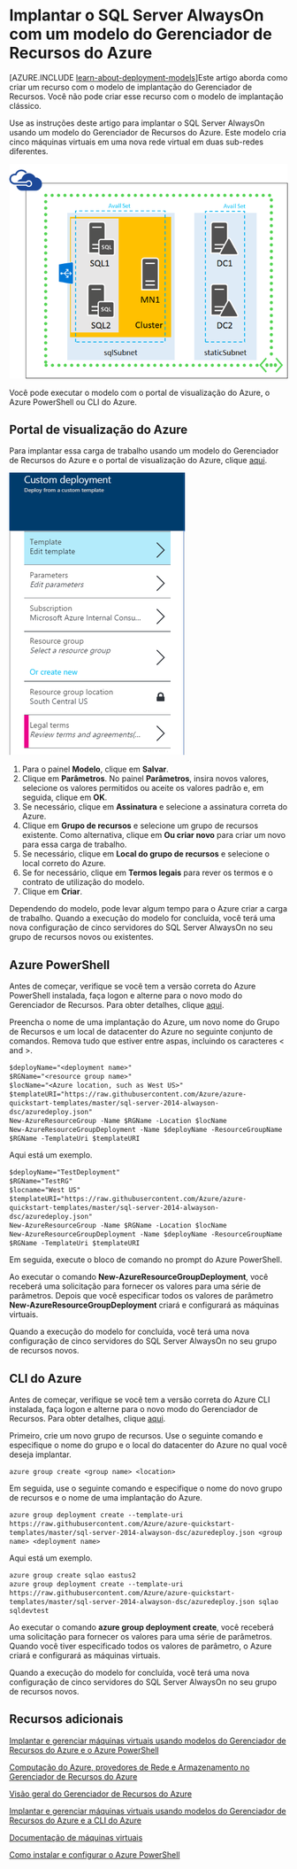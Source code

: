 <properties
	pageTitle="SQL Server AlwaysOn com modelo do Gerenciador de Recursos do Azure| Microsoft Azure"
	description="Implante facilmente cinco servidores que ofereçam suporte ao SQL Server AlwaysOn com um modelo do Gerenciador de Recursos do Azure e o portal de visualização do Azure, Azure PowerShell ou CLI do Azure."
	services="virtual-machines"
	documentationCenter=""
	authors="davidmu1"
	manager="timlt"
	editor=""
	tags="azure-resource-manager"/>

<tags
	ms.service="virtual-machines"
	ms.workload="infrastructure-services"
	ms.tgt_pltfrm="vm-windows-sql-server"
	ms.devlang="na"
	ms.topic="hero-article"
	ms.date="06/29/2015"
	ms.author="davidmu"/>

# Implantar o SQL Server AlwaysOn com um modelo do Gerenciador de Recursos do Azure

[AZURE.INCLUDE [learn-about-deployment-models](../../includes/learn-about-deployment-models-include.md)]Este artigo aborda como criar um recurso com o modelo de implantação do Gerenciador de Recursos. Você não pode criar esse recurso com o modelo de implantação clássico.

Use as instruções deste artigo para implantar o SQL Server AlwaysOn usando um modelo do Gerenciador de Recursos do Azure. Este modelo cria cinco máquinas virtuais em uma nova rede virtual em duas sub-redes diferentes.

![](./media/virtual-machines-workload-template-sql-alwayson/five-server-sqlao.png)

Você pode executar o modelo com o portal de visualização do Azure, o Azure PowerShell ou CLI do Azure.

## Portal de visualização do Azure

Para implantar essa carga de trabalho usando um modelo do Gerenciador de Recursos do Azure e o portal de visualização do Azure, clique [aqui](https://portal.azure.com/#create/Microsoft.Template/uri/https%3A%2F%2Fraw.githubusercontent.com%2FAzure%2Fazure-quickstart-templates%2Fmaster%2Fsql-server-2014-alwayson-dsc%2Fazuredeploy.json).

![](./media/virtual-machines-workload-template-sql-alwayson/azure-portal-template.png)

1.	Para o painel **Modelo**, clique em **Salvar**.
2.	Clique em **Parâmetros**. No painel **Parâmetros**, insira novos valores, selecione os valores permitidos ou aceite os valores padrão e, em seguida, clique em **OK**.
3.	Se necessário, clique em **Assinatura** e selecione a assinatura correta do Azure.
4.	Clique em **Grupo de recursos** e selecione um grupo de recursos existente. Como alternativa, clique em **Ou criar novo** para criar um novo para essa carga de trabalho.
5.	Se necessário, clique em **Local do grupo de recursos** e selecione o local correto do Azure.
6.	Se for necessário, clique em **Termos legais** para rever os termos e o contrato de utilização do modelo.
7.	Clique em **Criar**.

Dependendo do modelo, pode levar algum tempo para o Azure criar a carga de trabalho. Quando a execução do modelo for concluída, você terá uma nova configuração de cinco servidores do SQL Server AlwaysOn no seu grupo de recursos novos ou existentes.

## Azure PowerShell

Antes de começar, verifique se você tem a versão correta do Azure PowerShell instalada, faça logon e alterne para o novo modo do Gerenciador de Recursos. Para obter detalhes, clique [aqui](virtual-machines-deploy-rmtemplates-powershell.md#setting-up-powershell-for-resource-manager-templates).

Preencha o nome de uma implantação do Azure, um novo nome do Grupo de Recursos e um local de datacenter do Azure no seguinte conjunto de comandos. Remova tudo que estiver entre aspas, incluindo os caracteres < and >.

	$deployName="<deployment name>"
	$RGName="<resource group name>"
	$locName="<Azure location, such as West US>"
	$templateURI="https://raw.githubusercontent.com/Azure/azure-quickstart-templates/master/sql-server-2014-alwayson-dsc/azuredeploy.json"
	New-AzureResourceGroup -Name $RGName -Location $locName
	New-AzureResourceGroupDeployment -Name $deployName -ResourceGroupName $RGName -TemplateUri $templateURI

Aqui está um exemplo.

	$deployName="TestDeployment"
	$RGName="TestRG"
	$locname="West US"
	$templateURI="https://raw.githubusercontent.com/Azure/azure-quickstart-templates/master/sql-server-2014-alwayson-dsc/azuredeploy.json"
	New-AzureResourceGroup -Name $RGName -Location $locName
	New-AzureResourceGroupDeployment -Name $deployName -ResourceGroupName $RGName -TemplateUri $templateURI

Em seguida, execute o bloco de comando no prompt do Azure PowerShell.

Ao executar o comando **New-AzureResourceGroupDeployment**, você receberá uma solicitação para fornecer os valores para uma série de parâmetros. Depois que você especificar todos os valores de parâmetro **New-AzureResourceGroupDeployment** criará e configurará as máquinas virtuais.

Quando a execução do modelo for concluída, você terá uma nova configuração de cinco servidores do SQL Server AlwaysOn no seu grupo de recursos novos.

## CLI do Azure

Antes de começar, verifique se você tem a versão correta do Azure CLI instalada, faça logon e alterne para o novo modo do Gerenciador de Recursos. Para obter detalhes, clique [aqui](virtual-machines-deploy-rmtemplates-azure-cli.md#getting-ready).

Primeiro, crie um novo grupo de recursos. Use o seguinte comando e especifique o nome do grupo e o local do datacenter do Azure no qual você deseja implantar.

	azure group create <group name> <location>

Em seguida, use o seguinte comando e especifique o nome do novo grupo de recursos e o nome de uma implantação do Azure.

	azure group deployment create --template-uri https://raw.githubusercontent.com/Azure/azure-quickstart-templates/master/sql-server-2014-alwayson-dsc/azuredeploy.json <group name> <deployment name>

Aqui está um exemplo.

	azure group create sqlao eastus2
	azure group deployment create --template-uri https://raw.githubusercontent.com/Azure/azure-quickstart-templates/master/sql-server-2014-alwayson-dsc/azuredeploy.json sqlao sqldevtest

Ao executar o comando **azure group deployment create**, você receberá uma solicitação para fornecer os valores para uma série de parâmetros. Quando você tiver especificado todos os valores de parâmetro, o Azure criará e configurará as máquinas virtuais.

Quando a execução do modelo for concluída, você terá uma nova configuração de cinco servidores do SQL Server AlwaysOn no seu grupo de recursos novos.


## Recursos adicionais

[Implantar e gerenciar máquinas virtuais usando modelos do Gerenciador de Recursos do Azure e o Azure PowerShell](virtual-machines-deploy-rmtemplates-powershell.md)

[Computação do Azure, provedores de Rede e Armazenamento no Gerenciador de Recursos do Azure](virtual-machines-azurerm-versus-azuresm.md)

[Visão geral do Gerenciador de Recursos do Azure](../resource-group-overview.md)

[Implantar e gerenciar máquinas virtuais usando modelos do Gerenciador de Recursos do Azure e a CLI do Azure](virtual-machines-deploy-rmtemplates-azure-cli.md)

[Documentação de máquinas virtuais](http://azure.microsoft.com/documentation/services/virtual-machines/)

[Como instalar e configurar o Azure PowerShell](../install-configure-powershell.md)

<!---HONumber=Sept15_HO4-->
